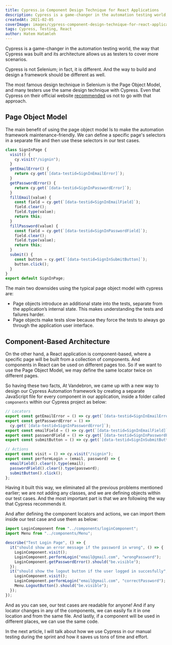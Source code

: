 ```yaml
---
title: Cypress.io Component Design Technique for React Applications
description: Cypress is a game-changer in the automation testing world, the way that Cypress was built and its architecture allows us as testers to cover more scenarios.
createdAt: 2021-02-05
coverImage: images/cypress-component-design-technique-for-react-applications.png
tags: Cypress, Testing, React
author: Hatem Hatamleh
---
```


Cypress is a game-changer in the automation testing world, the way that Cypress was built and its architecture allows us as testers to cover more scenarios.

Cypress is not Selenium; in fact, it is different. And the way to build and design a framework should be different as well.

The most famous design technique in Selenium is the Page Object Model, and many testers use the same design technique with Cypress. Even that Cypress on their official website [recommended](https://www.cypress.io/blog/2019/01/03/stop-using-page-objects-and-start-using-app-actions/) us not to go with that approach.

## Page Object Model

The main benefit of using the page object model Is to make the automation framework maintenance-friendly. We can define a specific page's selectors in a separate file and then use these selectors in our test cases.

```js
class SignInPage {
  visit() {
    cy.visit("/signin");
  }
  getEmailError() {
    return cy.get(`[data-testid=SignInEmailError]`);
  }
  getPasswordError() {
    return cy.get(`[data-testid=SignInPasswordError]`);
  }
  fillEmail(value) {
    const field = cy.get(`[data-testid=SignInEmailField]`);
    field.clear();
    field.type(value);
    return this;
  }
  fillPassword(value) {
    const field = cy.get(`[data-testid=SignInPasswordField]`);
    field.clear();
    field.type(value);
    return this;
  }
  submit() {
    const button = cy.get(`[data-testid=SignInSubmitButton]`);
    button.click();
  }
}
export default SignInPage;
```

The main two downsides using the typical page object model with cypress are:

- Page objects introduce an additional state into the tests, separate from the application’s internal state. This makes understanding the tests and failures harder.
- Page objects make tests slow because they force the tests to always go through the application user interface.

## Component-Based Architecture

On the other hand, a React application is component-based, where a specific page will be built from a collection of components. And components in React can be used on different pages too. So if we want to use the Page Object Model, we may define the same locator twice on different pages.

So having these two facts, At Vandebron, we came up with a new way to design our Cypress Automation framework by creating a separate JavaScript file for every component in our application, inside a folder called `components` within our Cypress project as below:

```js
// Locators
export const getEmailError = () => cy.get(`[data-testid=SignInEmailError]`);
export const getPasswordError = () =>
  cy.get(`[data-testid=SignInPasswordError]`);
export const emailField = () => cy.get(`[data-testid=SignInEmailField]`);
export const passwordField = () => cy.get(`[data-testid=SignInPasswordField]`);
export const submitButton = () => cy.get(`[data-testid=SignInSubmitButton]`);

// Actions
export const visit = () => cy.visit("/signin");
export const performLogin = (email, password) => {
  emailField().clear().type(email);
  passwordField().clear().type(password);
  submitButton().click();
};
```

Having it built this way, we eliminated all the previous problems mentioned earlier; we are not adding any classes, and we are defining objects within our test cases. And the most important part is that we are following the way that Cypress recommends it.

And after defining the component locators and actions, we can import them inside our test case and use them as below:

```js
import LoginComponent from "../components/loginComponent";
import Menu from "../components/Menu";

describe("Test Login Page", () => {
  it("should show an error message if the password in wrong", () => {
    LoginComponent.visit();
    LoginComponent.performLogin("email@gmail.com", "wrongPassword");
    LoginComponent.getPasswordError().should("be.visible");
  });
  it("should show the logout button if the user logged in succesfully", () => {
    LoginComponent.visit();
    LoginComponent.performLogin("email@gmail.com", "correctPassword");
    Menu.LogoutButton().should("be.visible");
  });
});
```

And as you can see, our test cases are readable for anyone! And if any locator changes in any of the components, we can easily fix it in one location and from the same file. And lastly, if a component will be used in different places, we can use the same code.

In the next article, I will talk about how we use Cypress in our manual testing during the sprint and how it saves us tons of time and effort.
